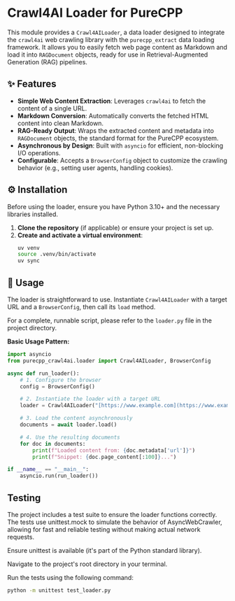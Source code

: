 # Crawl4AI Loader for PureCPP

This module provides a `Crawl4AILoader`, a data loader designed to integrate the `crawl4ai` web crawling library with the `purecpp_extract` data loading framework. It allows you to easily fetch web page content as Markdown and load it into `RAGDocument` objects, ready for use in Retrieval-Augmented Generation (RAG) pipelines.

## ✨ Features

* **Simple Web Content Extraction**: Leverages `crawl4ai` to fetch the content of a single URL.
* **Markdown Conversion**: Automatically converts the fetched HTML content into clean Markdown.
* **RAG-Ready Output**: Wraps the extracted content and metadata into `RAGDocument` objects, the standard format for the PureCPP ecosystem.
* **Asynchronous by Design**: Built with `asyncio` for efficient, non-blocking I/O operations.
* **Configurable**: Accepts a `BrowserConfig` object to customize the crawling behavior (e.g., setting user agents, handling cookies).

## ⚙️ Installation

Before using the loader, ensure you have Python 3.10+ and the necessary libraries installed.

1.  **Clone the repository** (if applicable) or ensure your project is set up.
2.  **Create and activate a virtual environment**:
    ```bash
    uv venv 
    source .venv/bin/activate
    uv sync
    ```

## 🚀 Usage

The loader is straightforward to use. Instantiate `Crawl4AILoader` with a target URL and a `BrowserConfig`, then call its `load` method.

For a complete, runnable script, please refer to the `loader.py` file in the project directory.

**Basic Usage Pattern:**

```python
import asyncio
from purecpp_crawl4ai.loader import Crawl4AILoader, BrowserConfig

async def run_loader():
    # 1. Configure the browser
    config = BrowserConfig()

    # 2. Instantiate the loader with a target URL
    loader = Crawl4AILoader("[https://www.example.com](https://www.example.com)", config)

    # 3. Load the content asynchronously
    documents = await loader.load()

    # 4. Use the resulting documents
    for doc in documents:
        print(f"Loaded content from: {doc.metadata['url']}")
        print(f"Snippet: {doc.page_content[:100]}...")

if __name__ == "__main__":
    asyncio.run(run_loader())
```

## Testing 
The project includes a test suite to ensure the loader functions correctly. The tests use unittest.mock to simulate the behavior of AsyncWebCrawler, allowing for fast and reliable testing without making actual network requests.

Ensure unittest is available (it's part of the Python standard library).

Navigate to the project's root directory in your terminal.

Run the tests using the following command:
```bash
python -m unittest test_loader.py
```
